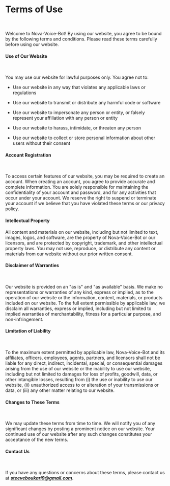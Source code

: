 # Terms of Use

<br/>

Welcome to Nova-Voice-Bot! By using our website, you agree to be bound by the following terms and
conditions. Please read these terms carefully before using our website.
<br/>

#### Use of Our Website

<br/>

You may use our website for lawful purposes only. You agree not to:
<br/>

* Use our website in any way that violates any applicable laws or regulations
  <br/>

* Use our website to transmit or distribute any harmful code or software
  <br/>

* Use our website to impersonate any person or entity, or falsely represent your affiliation with
  any person or entity
  <br/>

* Use our website to harass, intimidate, or threaten any person
  <br/>

* Use our website to collect or store personal information about other users without their consent
  <br/>

#### Account Registration

<br/>

To access certain features of our website, you may be required to create an account. When creating
an account, you agree to provide accurate and complete information. You are solely responsible for
maintaining the confidentiality of your account and password, and for any activities that occur
under your account. We reserve the right to suspend or terminate your account if we believe that
you have violated these terms or our privacy policy.
<br/>

#### Intellectual Property

All content and materials on our website, including but not limited to text, images, logos, and
software, are the property of Nova-Voice-Bot or our licensors, and are protected by copyright,
trademark, and other intellectual property laws. You may not use, reproduce, or distribute any
content or materials from our website without our prior written consent.
<br/>

#### Disclaimer of Warranties

<br/>

Our website is provided on an "as is" and "as available" basis. We make no representations or
warranties of any kind, express or implied, as to the operation of our website or the information,
content, materials, or products included on our website. To the full extent permissible by applicable
law, we disclaim all warranties, express or implied, including but not limited to implied warranties
of merchantability, fitness for a particular purpose, and non-infringement.
<br/>

#### Limitation of Liability

<br/>

To the maximum extent permitted by applicable law, Nova-Voice-Bot and its affiliates, officers,
employees, agents, partners, and licensors shall not be liable for any direct, indirect, incidental,
special, or consequential damages arising from the use of our website or the inability to use our
website, including but not limited to damages for loss of profits, goodwill, data, or other intangible
losses, resulting from (i) the use or inability to use our website, (ii) unauthorized access to or
alteration of your transmissions or data, or (iii) any other matter relating to our website.
<br/>

#### Changes to These Terms

<br/>

We may update these terms from time to time. We will notify you of any significant changes by posting
a prominent notice on our website. Your continued use of our website after any such changes constitutes
your acceptance of the new terms.
<br/>

#### Contact Us

<br/>

If you have any questions or concerns about these terms, please contact us at __*steeveboukari9@gmail.com*__.
